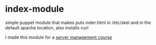 # index-module
simple puppet module that makes puts inder.html in /etc/skel and in the default apache location, also installs curl

I made this module for a [server management course](http://terokarvinen.com/2016/aikataulu-palvelinten-hallinta-ict4tn022-1-5-op-uusi-ops-loppusyksy-2016#comment-21920)
